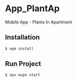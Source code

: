 # App_PlantAp
Mobile App - Plants In Apartment

## Installation

```bash
$ npm install
```

## Run Project

```bash
$ npx expo start
```
